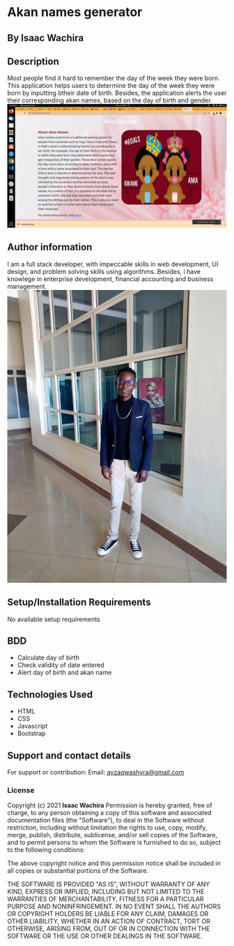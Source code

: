 # Akan names generator
## By Isaac Wachira
## Description
Most people find it hard to remember the day of the week they were born. This application helps users to determine the day of the week they were born by inputting btheir date of birth. Besides, the application alerts the user their corresponding akan names, based on the day of birth and gender.
![Landing page photo](https://github.com/isaacwach/akan-names/blob/master/images/Screenshot%20from%202021-12-12%2014-50-03.png)
## Author information
I am a full stack developer, with impeccable skills in web development, UI design, and problem solving skills using algorithms. Besides, i have knowlege in enterprise development, financial accounting and business management.
![Isaac](https://github.com/isaacwach/akan-names/blob/master/images/IMG_20211117_164824.jpg)
## Setup/Installation Requirements
No available setup requirements
## BDD
* Calculate day of birth 
* Check validity of date entered 
* Alert day of birth and akan name
## Technologies Used
* HTML
* CSS
* Javascript
* Bootstrap
## Support and contact details
For support or contribution:
Email: ayzaqwashyra@gmail.com
### License
Copyright (c) 2021 **Isaac Wachira**
Permission is hereby granted, free of charge, to any person obtaining a copy
of this software and associated documentation files (the "Software"), to deal
in the Software without restriction, including without limitation the rights
to use, copy, modify, merge, publish, distribute, sublicense, and/or sell
copies of the Software, and to permit persons to whom the Software is
furnished to do so, subject to the following conditions:

The above copyright notice and this permission notice shall be included in all
copies or substantial portions of the Software.

THE SOFTWARE IS PROVIDED "AS IS", WITHOUT WARRANTY OF ANY KIND, EXPRESS OR
IMPLIED, INCLUDING BUT NOT LIMITED TO THE WARRANTIES OF MERCHANTABILITY,
FITNESS FOR A PARTICULAR PURPOSE AND NONINFRINGEMENT. IN NO EVENT SHALL THE
AUTHORS OR COPYRIGHT HOLDERS BE LIABLE FOR ANY CLAIM, DAMAGES OR OTHER
LIABILITY, WHETHER IN AN ACTION OF CONTRACT, TORT OR OTHERWISE, ARISING FROM,
OUT OF OR IN CONNECTION WITH THE SOFTWARE OR THE USE OR OTHER DEALINGS IN THE
SOFTWARE.